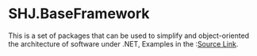 SHJ.BaseFramework
=======

This is a set of packages that can be used to simplify and object-oriented the architecture of software under .NET,
Examples in the :[Source Link](https://github.com/jabbekhaneh/SHJ.BaseArchitecture).







